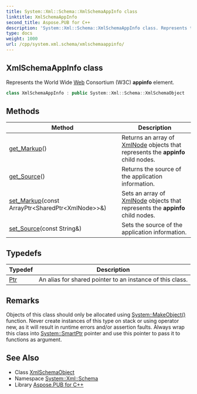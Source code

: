 ```yaml
---
title: System::Xml::Schema::XmlSchemaAppInfo class
linktitle: XmlSchemaAppInfo
second_title: Aspose.PUB for C++
description: 'System::Xml::Schema::XmlSchemaAppInfo class. Represents the World Wide Web Consortium (W3C) appinfo element in C++.'
type: docs
weight: 1000
url: /cpp/system.xml.schema/xmlschemaappinfo/
---
```

## XmlSchemaAppInfo class


Represents the World Wide [Web](../../system.web/) Consortium (W3C) **appinfo** element.

```cpp
class XmlSchemaAppInfo : public System::Xml::Schema::XmlSchemaObject
```

## Methods

| Method | Description |
| --- | --- |
| [get_Markup](./get_markup/)() | Returns an array of [XmlNode](../../system.xml/xmlnode/) objects that represents the **appinfo** child nodes. |
| [get_Source](./get_source/)() | Returns the source of the application information. |
| [set_Markup](./set_markup/)(const ArrayPtr\<SharedPtr\<XmlNode\>\>\&) | Sets an array of [XmlNode](../../system.xml/xmlnode/) objects that represents the **appinfo** child nodes. |
| [set_Source](./set_source/)(const String\&) | Sets the source of the application information. |
## Typedefs

| Typedef | Description |
| --- | --- |
| [Ptr](./ptr/) | An alias for shared pointer to an instance of this class. |
## Remarks



Objects of this class should only be allocated using [System::MakeObject()](../../system/makeobject/) function. Never create instances of this type on stack or using operator new, as it will result in runtime errors and/or assertion faults. Always wrap this class into [System::SmartPtr](../../system/smartptr/) pointer and use this pointer to pass it to functions as argument. 

## See Also

* Class [XmlSchemaObject](../xmlschemaobject/)
* Namespace [System::Xml::Schema](../)
* Library [Aspose.PUB for C++](../../)
